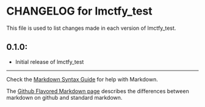 # CHANGELOG for lmctfy_test

This file is used to list changes made in each version of lmctfy_test.

## 0.1.0:

* Initial release of lmctfy_test

- - -
Check the [Markdown Syntax Guide](http://daringfireball.net/projects/markdown/syntax) for help with Markdown.

The [Github Flavored Markdown page](http://github.github.com/github-flavored-markdown/) describes the differences between markdown on github and standard markdown.
